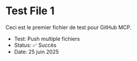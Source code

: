 # Test File 1

Ceci est le premier fichier de test pour GitHub MCP.

- Test: Push multiple fichiers
- Status: ✅ Succès
- Date: 25 juin 2025